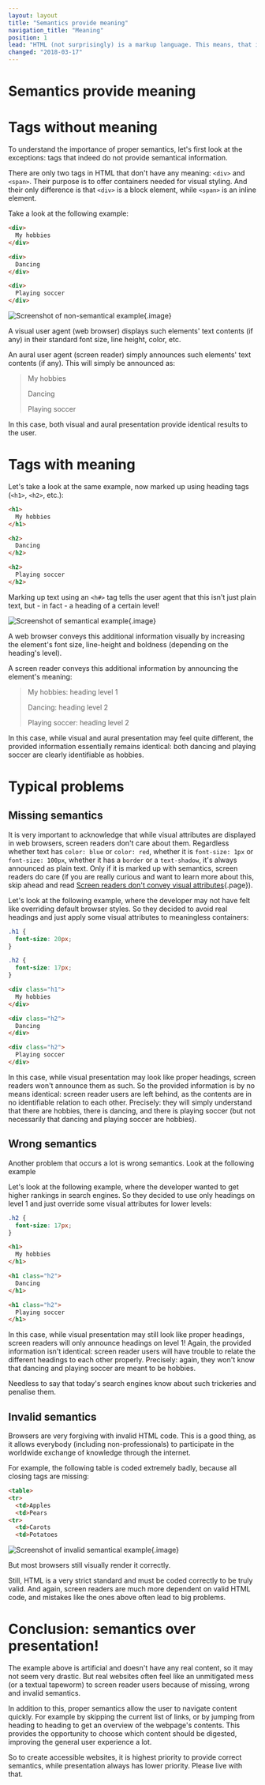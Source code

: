```yaml
---
layout: layout
title: "Semantics provide meaning"
navigation_title: "Meaning"
position: 1
lead: "HTML (not surprisingly) is a markup language. This means, that it's not only plain text, but text marked up with meaning - so called \"semantics\". For this, HTML offers a lot of tags, each with an inherent, unique meaning. And it is absolutely crucial that those tags are used properly."
changed: "2018-03-17"
---
```


# Semantics provide meaning

# Tags without meaning

To understand the importance of proper semantics, let's first look at the exceptions: tags that indeed do not provide semantical information.

There are only two tags in HTML that don't have any meaning: `<div>` and `<span>`. Their purpose is to offer containers needed for visual styling. And their only difference is that `<div>` is a block element, while `<span>` is an inline element.

Take a look at the following example:

```html
<div>
  My hobbies
</div>

<div>
  Dancing
</div>

<div>
  Playing soccer
</div>
```

![Screenshot of non-semantical example](_media/screenshot-of-non-semantical-example.png){.image}

A visual user agent (web browser) displays such elements' text contents (if any) in their standard font size, line height, color, etc.

An aural user agent (screen reader) simply announces such elements' text contents (if any). This will simply be announced as:

> My hobbies
>
> Dancing
>
> Playing soccer

In this case, both visual and aural presentation provide identical results to the user.

# Tags with meaning

Let's take a look at the same example, now marked up using heading tags (`<h1>`, `<h2>`, etc.):

```html
<h1>
  My hobbies
</h1>

<h2>
  Dancing
</h2>

<h2>
  Playing soccer
</h2>
```

Marking up text using an `<h#>` tag tells the user agent that this isn't just plain text, but - in fact - a heading of a certain level!

![Screenshot of semantical example](_media/screenshot-of-semantical-example.png){.image}

A web browser conveys this additional information visually by increasing the element's font size, line-height and boldness (depending on the heading's level).

A screen reader conveys this additional information by announcing the element's meaning:

> My hobbies: heading level 1
>
> Dancing: heading level 2
>
> Playing soccer: heading level 2

In this case, while visual and aural presentation may feel quite different, the provided information essentially remains identical: both dancing and playing soccer are clearly identifiable as hobbies.

# Typical problems

## Missing semantics

It is very important to acknowledge that while visual attributes are displayed in web browsers, screen readers don't care about them. Regardless whether text has `color: blue` or `color: red`, whether it is `font-size: 1px` or `font-size: 100px`, whether it has a `border` or a `text-shadow`, it's always announced as plain text. Only if it is marked up with semantics, screen readers do care (if you are really curious and want to learn more about this, skip ahead and read [Screen readers don't convey visual attributes](/knowledge/desktop-screen-readers/no-visual-attributes){.page}).

Let's look at the following example, where the developer may not have felt like overriding default browser styles. So they decided to avoid real headings and just apply some visual attributes to meaningless containers:

```css
.h1 {
  font-size: 20px;
}

.h2 {
  font-size: 17px;
}
```

```html
<div class="h1">
  My hobbies
</div>

<div class="h2">
  Dancing
</div>

<div class="h2">
  Playing soccer
</div>
```

In this case, while visual presentation may look like proper headings, screen readers won't announce them as such. So the provided information is by no means identical: screen reader users are left behind, as the contents are in no identifiable relation to each other. Precisely: they will simply understand that there are hobbies, there is dancing, and there is playing soccer (but not necessarily that dancing and playing soccer are hobbies).

## Wrong semantics

Another problem that occurs a lot is wrong semantics. Look at the following example

Let's look at the following example, where the developer wanted to get higher rankings in search engines. So they decided to use only headings on level 1 and just override some visual attributes for lower levels:

```css
.h2 {
  font-size: 17px;
}
```

```html
<h1>
  My hobbies
</h1>

<h1 class="h2">
  Dancing
</h1>

<h1 class="h2">
  Playing soccer
</h1>
```

In this case, while visual presentation may still look like proper headings, screen readers will only announce headings on level 1! Again, the provided information isn't identical: screen reader users will have trouble to relate the different headings to each other properly. Precisely: again, they won't know that dancing and playing soccer are meant to be hobbies.

Needless to say that today's search engines know about such trickeries and penalise them.

## Invalid semantics

Browsers are very forgiving with invalid HTML code. This is a good thing, as it allows everybody (including non-professionals) to participate in the worldwide exchange of knowledge through the internet.

For example, the following table is coded extremely badly, because all closing tags are missing:

```html
<table>
<tr>
  <td>Apples
  <td>Pears
<tr>
  <td>Carots
  <td>Potatoes
```

![Screenshot of invalid semantical example](_media/screenshot-of-invalid-semantical-example.png){.image}

But most browsers still visually render it correctly.

Still, HTML is a very strict standard and must be coded correctly to be truly valid. And again, screen readers are much more dependent on valid HTML code, and mistakes like the ones above often lead to big problems.

# Conclusion: semantics over presentation!

The example above is artificial and doesn't have any real content, so it may not seem very drastic. But real websites often feel like an unmitigated mess (or a textual tapeworm) to screen reader users because of missing, wrong and invalid semantics.

In addition to this, proper semantics allow the user to navigate content quickly. For example by skipping the current list of links, or by jumping from heading to heading to get an overview of the webpage's contents. This provides the opportunity to choose which content should be digested, improving the general user experience a lot.

So to create accessible websites, it is highest priority to provide correct semantics, while presentation always has lower priority. Please live with that.